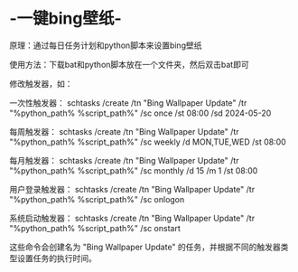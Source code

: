 # -一键bing壁纸-

原理：通过每日任务计划和python脚本来设置bing壁纸

使用方法：下载bat和python脚本放在一个文件夹，然后双击bat即可

修改触发器，如：

一次性触发器：
schtasks /create /tn "Bing Wallpaper Update" /tr "%python_path% %script_path%" /sc once /st 08:00 /sd 2024-05-20

每周触发器：
schtasks /create /tn "Bing Wallpaper Update" /tr "%python_path% %script_path%" /sc weekly /d MON,TUE,WED /st 08:00

每月触发器：
schtasks /create /tn "Bing Wallpaper Update" /tr "%python_path% %script_path%" /sc monthly /d 15 /m 1 /st 08:00

用户登录触发器：
schtasks /create /tn "Bing Wallpaper Update" /tr "%python_path% %script_path%" /sc onlogon

系统启动触发器：
schtasks /create /tn "Bing Wallpaper Update" /tr "%python_path% %script_path%" /sc onstart

这些命令会创建名为 "Bing Wallpaper Update" 的任务，并根据不同的触发器类型设置任务的执行时间。
